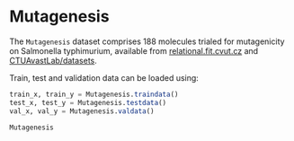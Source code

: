 # Mutagenesis

The `Mutagenesis` dataset comprises 188 molecules trialed for mutagenicity on Salmonella typhimurium, available from
 [relational.fit.cvut.cz](https://relational.fit.cvut.cz/dataset/Mutagenesis) and
 [CTUAvastLab/datasets](https://github.com/CTUAvastLab/datasets/tree/main/mutagenesis). 

Train, test and validation data can be loaded using:
```julia
train_x, train_y = Mutagenesis.traindata()
test_x, test_y = Mutagenesis.testdata()
val_x, val_y = Mutagenesis.valdata()
```

```@docs
Mutagenesis
```
